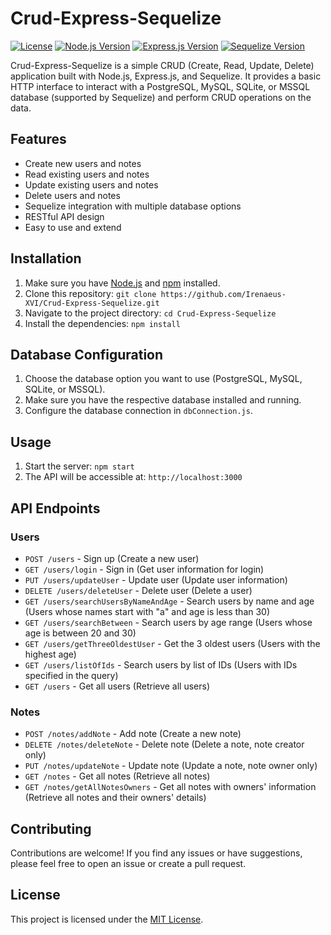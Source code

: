 # Crud-Express-Sequelize

[![License](https://img.shields.io/badge/license-MIT-blue.svg)](https://github.com/Irenaeus-XVI/Crud-Express-Sequelize/blob/master/LICENSE)
[![Node.js Version](https://img.shields.io/badge/node-%3E%3D%2012-brightgreen)](https://nodejs.org/)
[![Express.js Version](https://img.shields.io/badge/express-%5E4.17.1-yellow)](https://www.npmjs.com/package/express)
[![Sequelize Version](https://img.shields.io/badge/sequelize-%5E6.6.5-lightgrey)](https://www.npmjs.com/package/sequelize)

Crud-Express-Sequelize is a simple CRUD (Create, Read, Update, Delete) application built with Node.js, Express.js, and Sequelize. It provides a basic HTTP interface to interact with a PostgreSQL, MySQL, SQLite, or MSSQL database (supported by Sequelize) and perform CRUD operations on the data.

## Features

- Create new users and notes
- Read existing users and notes
- Update existing users and notes
- Delete users and notes
- Sequelize integration with multiple database options
- RESTful API design
- Easy to use and extend

## Installation

1. Make sure you have [Node.js](https://nodejs.org/) and [npm](https://www.npmjs.com/) installed.
2. Clone this repository: `git clone https://github.com/Irenaeus-XVI/Crud-Express-Sequelize.git`
3. Navigate to the project directory: `cd Crud-Express-Sequelize`
4. Install the dependencies: `npm install`

## Database Configuration

1. Choose the database option you want to use (PostgreSQL, MySQL, SQLite, or MSSQL).
2. Make sure you have the respective database installed and running.
3. Configure the database connection in `dbConnection.js`.

## Usage

1. Start the server: `npm start`
2. The API will be accessible at: `http://localhost:3000`

## API Endpoints

### Users

- `POST /users` - Sign up (Create a new user)
- `GET /users/login` - Sign in (Get user information for login)
- `PUT /users/updateUser` - Update user (Update user information)
- `DELETE /users/deleteUser` - Delete user (Delete a user)
- `GET /users/searchUsersByNameAndAge` - Search users by name and age (Users whose names start with "a" and age is less than 30)
- `GET /users/searchBetween` - Search users by age range (Users whose age is between 20 and 30)
- `GET /users/getThreeOldestUser` - Get the 3 oldest users (Users with the highest age)
- `GET /users/listOfIds` - Search users by list of IDs (Users with IDs specified in the query)
- `GET /users` - Get all users (Retrieve all users)

### Notes

- `POST /notes/addNote` - Add note (Create a new note)
- `DELETE /notes/deleteNote` - Delete note (Delete a note, note creator only)
- `PUT /notes/updateNote` - Update note (Update a note, note owner only)
- `GET /notes` - Get all notes (Retrieve all notes)
- `GET /notes/getAllNotesOwners` - Get all notes with owners' information (Retrieve all notes and their owners' details)

## Contributing

Contributions are welcome! If you find any issues or have suggestions, please feel free to open an issue or create a pull request.

## License

This project is licensed under the [MIT License](https://github.com/Irenaeus-XVI/Crud-Express-Sequelize/blob/master/LICENSE).
